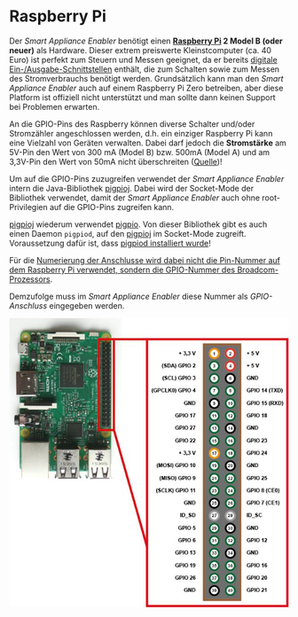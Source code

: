 # Raspberry Pi
Der *Smart Appliance Enabler* benötigt einen **[Raspberry Pi](https://de.wikipedia.org/wiki/Raspberry_Pi) 2 Model B (oder neuer)** als Hardware. Dieser extrem preiswerte Kleinstcomputer (ca. 40 Euro) ist perfekt zum Steuern und Messen geeignet, da er bereits [digitale Ein-/Ausgabe-Schnittstellen](https://de.wikipedia.org/wiki/Raspberry_Pi#GPIO) enthält, die zum Schalten sowie zum Messen des Stromverbrauchs benötigt werden. Grundsätzlich kann man den *Smart Appliance Enabler* auch auf einem Raspberry Pi Zero betreiben, aber diese Platform ist offiziell nicht unterstützt und man sollte dann keinen Support bei Problemen erwarten.

An die GPIO-Pins des Raspberry können diverse Schalter und/oder Stromzähler angeschlossen werden, d.h. ein einziger Raspberry Pi kann eine Vielzahl von Geräten verwalten. Dabei darf jedoch die **Stromstärke** am 5V-Pin den Wert von 300 mA (Model B) bzw. 500mA (Model A) und am 3,3V-Pin den Wert von 50mA nicht überschreiten ([Quelle](http://elinux.org/RPi_Low-level_peripherals#General_Purpose_Input.2FOutput_.28GPIO.29))!

Um auf die GPIO-Pins zuzugreifen verwendet der *Smart Appliance Enabler* intern die Java-Bibliothek [pigpioj](https://github.com/mattjlewis/pigpioj). Dabei wird der Socket-Mode der Bibliothek verwendet, damit der *Smart Appliance Enabler* auch ohne root-Privilegien auf die GPIO-Pins zugreifen kann. 

[pigpioj](https://github.com/mattjlewis/pigpioj) wiederum verwendet [pigpio](https://abyz.me.uk/rpi/pigpio/). Von dieser Bibliothek gibt es auch einen Daemon `pigpiod`, auf den [pigpioj](https://github.com/mattjlewis/pigpioj) im Socket-Mode zugreift. Voraussetzung dafür ist, dass [pigpiod installiert wurde](ManualInstallation_DE.md)!

Für die [Numerierung der Anschlusse wird dabei nicht die Pin-Nummer auf dem Raspberry Pi verwendet, sondern die GPIO-Nummer des Broadcom-Prozessors](https://raspberrypi.stackexchange.com/questions/12966/what-is-the-difference-between-board-and-bcm-for-gpio-pin-numbering).

Demzufolge muss im *Smart Appliance Enabler* diese Nummer als *GPIO-Anschluss* eingegeben werden.

![Raspberry Pi Pinout](../pics/raspberry-pi-15b.jpg)


